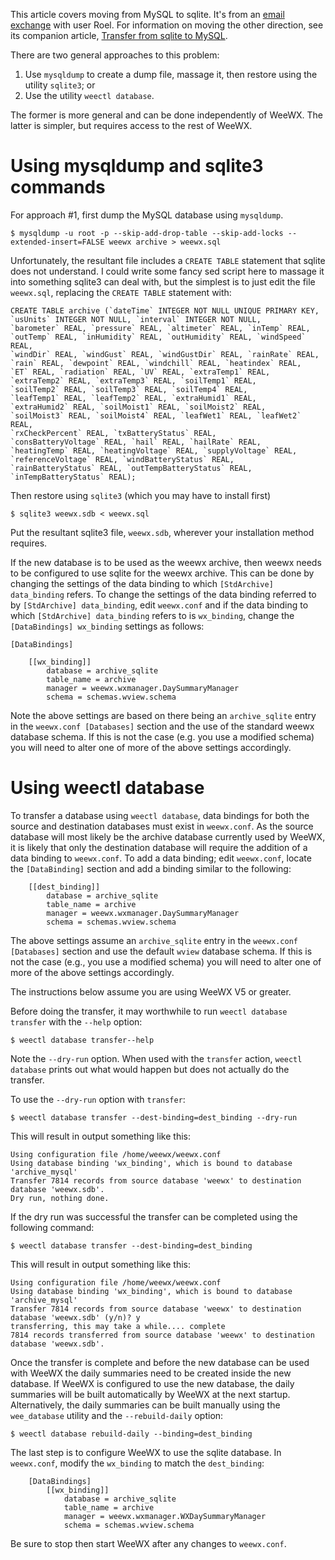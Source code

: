 This article covers moving from MySQL to sqlite. It's from an [email exchange](https://groups.google.com/d/msg/weewx-user/kwkyAebHyXI/vdEJQdfEG9QJ) with user Roel. For information on moving the other direction, see its companion article, [Transfer from sqlite to MySQL](Transfer%20from%20sqlite%20to%20MySQL/).

There are two general approaches to this problem:

1. Use `mysqldump` to create a dump file, massage it, then restore using the utility `sqlite3`; or
2. Use the utility `weectl database`.

The former is more general and can be done independently of WeeWX. The latter is simpler, but requires access to the rest of WeeWX.


# Using mysqldump and sqlite3 commands

For approach #1, first dump the MySQL database using `mysqldump`.

    $ mysqldump -u root -p --skip-add-drop-table --skip-add-locks --extended-insert=FALSE weewx archive > weewx.sql

Unfortunately, the resultant file includes a `CREATE TABLE` statement that sqlite does not understand. I could write some fancy sed script here to massage it into something sqlite3 can deal with, but the simplest is to just edit the file `weewx.sql`, replacing the `CREATE TABLE` statement with:

~~~~~~
CREATE TABLE archive (`dateTime` INTEGER NOT NULL UNIQUE PRIMARY KEY, 
`usUnits` INTEGER NOT NULL, `interval` INTEGER NOT NULL, 
`barometer` REAL, `pressure` REAL, `altimeter` REAL, `inTemp` REAL,
`outTemp` REAL, `inHumidity` REAL, `outHumidity` REAL, `windSpeed` REAL,
`windDir` REAL, `windGust` REAL, `windGustDir` REAL, `rainRate` REAL,
`rain` REAL, `dewpoint` REAL, `windchill` REAL, `heatindex` REAL, 
`ET` REAL, `radiation` REAL, `UV` REAL, `extraTemp1` REAL, 
`extraTemp2` REAL, `extraTemp3` REAL, `soilTemp1` REAL, 
`soilTemp2` REAL, `soilTemp3` REAL, `soilTemp4` REAL, 
`leafTemp1` REAL, `leafTemp2` REAL, `extraHumid1` REAL, 
`extraHumid2` REAL, `soilMoist1` REAL, `soilMoist2` REAL, 
`soilMoist3` REAL, `soilMoist4` REAL, `leafWet1` REAL, `leafWet2` REAL, 
`rxCheckPercent` REAL, `txBatteryStatus` REAL, 
`consBatteryVoltage` REAL, `hail` REAL, `hailRate` REAL, 
`heatingTemp` REAL, `heatingVoltage` REAL, `supplyVoltage` REAL, 
`referenceVoltage` REAL, `windBatteryStatus` REAL, 
`rainBatteryStatus` REAL, `outTempBatteryStatus` REAL, 
`inTempBatteryStatus` REAL);
~~~~~~

Then restore using `sqlite3` (which you may have to install first)

    $ sqlite3 weewx.sdb < weewx.sql 

Put the resultant sqlite3 file, `weewx.sdb`, wherever your installation method requires.

If the new database is to be used as the weewx archive, then weewx needs to be configured to use sqlite for the weewx archive. This can be done by changing the settings of the data binding to which `[StdArchive] data_binding` refers. To change the settings of the data binding referred to by `[StdArchive] data_binding`, edit `weewx.conf` and if the data binding to which `[StdArchive] data_binding` refers to is `wx_binding`, change the `[DataBindings] wx_binding` settings as follows:

    [DataBindings]
    
        [[wx_binding]]
            database = archive_sqlite
            table_name = archive
            manager = weewx.wxmanager.DaySummaryManager
            schema = schemas.wview.schema

Note the above settings are based on there being an `archive_sqlite` entry in the `weewx.conf [Databases]` section and the use of the standard weewx database schema. If this is not the case (e.g. you use a modified schema) you will need to alter one of more of the above settings accordingly.


# Using weectl database

To transfer a database using `weectl database`, data bindings for both the
source and destination databases must exist in `weewx.conf`. As the source
database will most likely be the archive database currently used by WeeWX, it is
likely that only the destination database will require the addition of a data
binding to `weewx.conf`. To add a data binding; edit `weewx.conf`, locate the
`[DataBinding]` section and add a binding similar to the following:

        [[dest_binding]]
            database = archive_sqlite
            table_name = archive
            manager = weewx.wxmanager.DaySummaryManager
            schema = schemas.wview.schema

The above settings assume an `archive_sqlite` entry in the `weewx.conf
[Databases]` section and use the default `wview` database schema. If this is not
the case (e.g., you use a modified schema) you will need to alter one of more of
the above settings accordingly.

The instructions below assume you are using WeeWX V5 or greater.

Before doing the transfer, it may worthwhile to run `weectl database transfer` with the `--help` option:

    $ weectl database transfer--help

Note the `--dry-run` option. When used with the `transfer` action, `weectl
database` prints out what would happen but does not actually do the transfer.

To use the `--dry-run` option with `transfer`:

    $ weectl database transfer --dest-binding=dest_binding --dry-run

This will result in output something like this:

    Using configuration file /home/weewx/weewx.conf
    Using database binding 'wx_binding', which is bound to database 'archive_mysql'
    Transfer 7814 records from source database 'weewx' to destination database 'weewx.sdb'.
    Dry run, nothing done.

If the dry run was successful the transfer can be completed using the following command:

    $ weectl database transfer --dest-binding=dest_binding

This will result in output something like this:

    Using configuration file /home/weewx/weewx.conf
    Using database binding 'wx_binding', which is bound to database 'archive_mysql'
    Transfer 7814 records from source database 'weewx' to destination database 'weewx.sdb' (y/n)? y
    transferring, this may take a while.... complete
    7814 records transferred from source database 'weewx' to destination database 'weewx.sdb'.

Once the transfer is complete and before the new database can be used with WeeWX the daily summaries need to be created inside the new database. If WeeWX is configured to use the new database, the daily summaries will be built automatically by WeeWX at the next startup. Alternatively, the daily summaries can be built manually using the `wee_database` utility and the `--rebuild-daily` option:

    $ weectl database rebuild-daily --binding=dest_binding

The last step is to configure WeeWX to use the sqlite database.  In `weewx.conf`, modify the `wx_binding` to match the `dest_binding`:

        [DataBindings]
            [[wx_binding]]
                database = archive_sqlite
                table_name = archive
                manager = weewx.wxmanager.WXDaySummaryManager
                schema = schemas.wview.schema

Be sure to stop then start WeeWX after any changes to `weewx.conf`.
